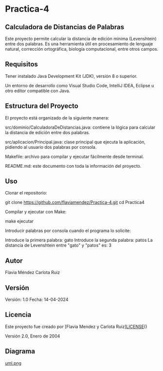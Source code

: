 # Practica-4
## Calculadora de Distancias de Palabras
Este proyecto permite calcular la distancia de edición mínima (Levenshtein) entre dos palabras. Es una herramienta útil en procesamiento de lenguaje natural, corrección ortográfica, biología computacional, entre otros campos.

## Requisitos
Tener instalado Java Development Kit (JDK), versión 8 o superior.

Un entorno de desarrollo como Visual Studio Code, IntelliJ IDEA, Eclipse u otro editor compatible con Java.

## Estructura del Proyecto
El proyecto está organizado de la siguiente manera:

src/dominio/CalculadoraDeDistancias.java: contiene la lógica para calcular la distancia de edición entre dos palabras.

src/aplicacion/Principal.java: clase principal que ejecuta la aplicación, pidiendo al usuario dos palabras por consola.

Makefile: archivo para compilar y ejecutar fácilmente desde terminal.

README.md: este documento con toda la información del proyecto.

## Uso
Clonar el repositorio:

git clone https://github.com/flaviamendez/Practica-4.git
cd Practica4

Compilar y ejecutar con Make:

make ejecutar

Introducir palabras por consola cuando el programa lo solicite:

Introduce la primera palabra: gato
Introduce la segunda palabra: patos
La distancia de Levenshtein entre "gato" y "patos" es: 3

## Autor
Flavia Méndez 
Carlota Ruiz 

## Versión
Versión: 1.0
Fecha: 14-04-2024

## Licencia
Este proyecto fue creado por [Flavia Mendez y Carlota Ruiz]<a href="LICENSE">LICENSE</a>()

Versión 2.0, Enero de 2004
## Diagrama 
<a href="uml.png">uml.png</a>
